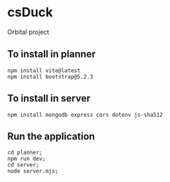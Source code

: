 # csDuck

Orbital project

## To install in planner

```
npm install vite@latest
npm install bootstrap@5.2.3
```

## To install in server

```
npm install mongodb express cors dotenv js-sha512
```

## Run the application

```
cd planner; 
npm run dev;
cd server; 
node server.mjs;
```